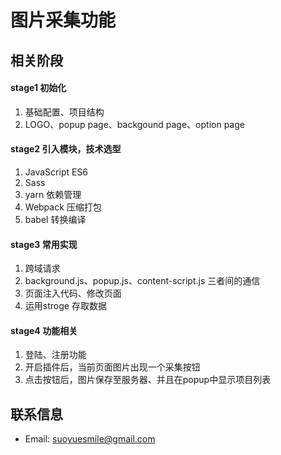 # 图片采集功能

## 相关阶段

#### stage1 初始化
1. 基础配置、项目结构
2. LOGO、popup page、backgound page、option page

#### stage2 引入模块，技术选型
1. JavaScript ES6
2. Sass
3. yarn 依赖管理
4. Webpack 压缩打包
5. babel 转换编译

#### stage3 常用实现
1. 跨域请求
2. background.js、popup.js、content-script.js 三者间的通信
3. 页面注入代码、修改页面
4. 运用stroge 存取数据

#### stage4 功能相关
1. 登陆、注册功能
2. 开启插件后，当前页面图片出现一个采集按钮
3. 点击按钮后，图片保存至服务器、并且在popup中显示项目列表

## 联系信息
- Email: suoyuesmile@gmail.com
